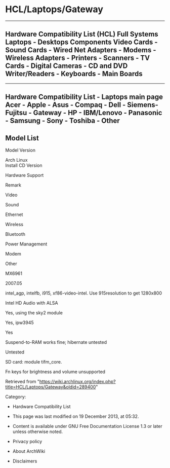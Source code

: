 HCL/Laptops/Gateway
===================

  --------------------------------------------------------------------------------------------------------------------------------------------------------------------------------------
  Hardware Compatibility List (HCL)
  Full Systems
  Laptops - Desktops
  Components
  Video Cards - Sound Cards - Wired Net Adapters - Modems - Wireless Adapters - Printers - Scanners - TV Cards - Digital Cameras - CD and DVD Writer/Readers - Keyboards - Main Boards
  --------------------------------------------------------------------------------------------------------------------------------------------------------------------------------------

  ----------------------------------------------------------------------------------------------------------------------------------
  Hardware Compatibility List - Laptops main page
  Acer - Apple - Asus - Compaq - Dell - Siemens-Fujitsu - Gateway - HP - IBM/Lenovo - Panasonic - Samsung - Sony - Toshiba - Other
  ----------------------------------------------------------------------------------------------------------------------------------

Model List
----------

Model Version

Arch Linux   
Install CD Version  

Hardware Support

Remark

Video

Sound

Ethernet

Wireless

Bluetooth

Power Management

Modem

Other

MX6961

2007.05

intel_agp, intelfb, i915, xf86-video-intel. Use 915resolution to get
1280x800

Intel HD Audio with ALSA

Yes, using the sky2 module

Yes, ipw3945

Yes

Suspend-to-RAM works fine; hibernate untested

Untested

SD card: module tifm_core.

Fn keys for brightness and volume unsupported

Retrieved from
"https://wiki.archlinux.org/index.php?title=HCL/Laptops/Gateway&oldid=289400"

Category:

-   Hardware Compatibility List

-   This page was last modified on 19 December 2013, at 05:32.
-   Content is available under GNU Free Documentation License 1.3 or
    later unless otherwise noted.
-   Privacy policy
-   About ArchWiki
-   Disclaimers
